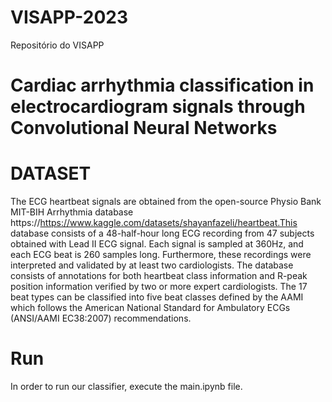 # VISAPP-2023
 Repositório do VISAPP
# Cardiac arrhythmia classification in electrocardiogram signals through Convolutional Neural Networks
# DATASET
The ECG heartbeat signals are obtained from the open-source Physio Bank MIT-BIH Arrhythmia database https://https://www.kaggle.com/datasets/shayanfazeli/heartbeat.This database consists of a 48-half-hour long ECG recording from 47 subjects obtained with Lead II ECG signal. Each signal is sampled at 360Hz, and each ECG beat is 260 samples long. Furthermore, these recordings were interpreted and validated by at least two cardiologists. The database consists of annotations for both heartbeat class information and R-peak position information verified by two or more expert cardiologists. The 17 beat types can be classified into five beat classes defined by the AAMI which follows the American National Standard for Ambulatory ECGs (ANSI/AAMI EC38:2007) recommendations.
# Run
In order to run our classifier, execute the main.ipynb file. 
